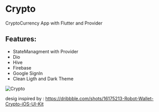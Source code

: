 # Crypto

CryptoCurrency App with Flutter and Provider

## Features:

* StateManagment with Provider 
* Dio
* Hive
* Firebase
* Google SignIn
* Clean Ligth and Dark Theme


![Crypto](https://user-images.githubusercontent.com/72824898/185360858-7485ae41-3a15-40a6-95a5-685b50487ce6.png)


desig inspired by : https://dribbble.com/shots/16175213-Robot-Wallet-Crypto-iOS-UI-Kit
